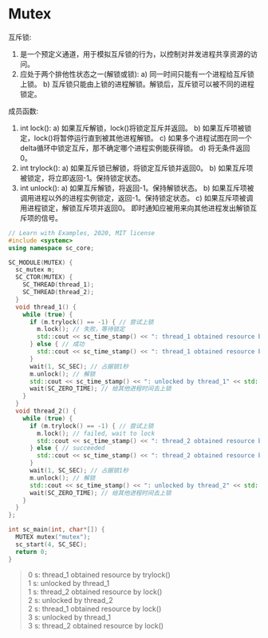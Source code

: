 # Mutex

互斥锁:

  1. 是一个预定义通道，用于模拟互斥锁的行为，以控制对并发进程共享资源的访问。
  2. 应处于两个排他性状态之一(解锁或锁):
    a) 同一时间只能有一个进程给互斥锁上锁。
    b) 互斥锁只能由上锁的进程解锁。解锁后，互斥锁可以被不同的进程锁定。

成员函数:

  1. int lock():
    a) 如果互斥解锁，lock()将锁定互斥并返回。
    b) 如果互斥项被锁定，lock()将暂停运行直到被其他进程解锁。
    c) 如果多个进程试图在同一个delta循环中锁定互斥，那不确定哪个进程实例能获得锁。
    d) 将无条件返回0。
  2. int trylock():
    a) 如果互斥锁已解锁，将锁定互斥锁并返回0。
    b) 如果互斥项被锁定，将立即返回-1。保持锁定状态。
  3. int unlock():
    a) 如果互斥解锁，将返回-1。保持解锁状态。
    b) 如果互斥项被调用进程以外的进程实例锁定，返回-1。保持锁定状态。
    c) 如果互斥项被调用进程锁定，解锁互斥项并返回0。
即时通知应被用来向其他进程发出解锁互斥项的信号。

```cpp
// Learn with Examples, 2020, MIT license
#include <systemc>
using namespace sc_core;

SC_MODULE(MUTEX) {
  sc_mutex m;
  SC_CTOR(MUTEX) {
    SC_THREAD(thread_1);
    SC_THREAD(thread_2);
  }
  void thread_1() {
    while (true) {
      if (m.trylock() == -1) { // 尝试上锁
        m.lock(); // 失败，等待锁定
        std::cout << sc_time_stamp() << ": thread_1 obtained resource by lock()" << std::endl;
      } else { // 成功
        std::cout << sc_time_stamp() << ": thread_1 obtained resource by trylock()" << std::endl;
      }
      wait(1, SC_SEC); // 占据锁1秒
      m.unlock(); // 解锁
      std::cout << sc_time_stamp() << ": unlocked by thread_1" << std::endl;
      wait(SC_ZERO_TIME); // 给其他进程时间去上锁
    }
  }
  void thread_2() {
    while (true) {
      if (m.trylock() == -1) { // 尝试上锁
        m.lock(); // failed, wait to lock
        std::cout << sc_time_stamp() << ": thread_2 obtained resource by lock()" << std::endl;
      } else { // succeeded
        std::cout << sc_time_stamp() << ": thread_2 obtained resource by trylock()" << std::endl;
      }
      wait(1, SC_SEC); // 占据锁1秒
      m.unlock(); // 解锁
      std::cout << sc_time_stamp() << ": unlocked by thread_2" << std::endl;
      wait(SC_ZERO_TIME); // 给其他进程时间去上锁
    }
  }
};

int sc_main(int, char*[]) {
  MUTEX mutex("mutex");
  sc_start(4, SC_SEC);
  return 0;
}
```

> 0 s: thread_1 obtained resource by trylock()  
> 1 s: unlocked by thread_1  
> 1 s: thread_2 obtained resource by lock()  
> 2 s: unlocked by thread_2  
> 2 s: thread_1 obtained resource by lock()  
> 3 s: unlocked by thread_1  
> 3 s: thread_2 obtained resource by lock()
